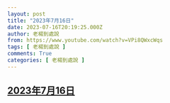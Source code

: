 ```yaml
---
layout: post
title: "2023年7月16日"
date: 2023-07-16T20:19:25.000Z
author: 老楊到處說
from: https://www.youtube.com/watch?v=VPi8QWxcWqs
tags: [ 老楊到處說 ]
comments: True
categories: [ 老楊到處說 ]
---
```

<!--1689538765000-->
[2023年7月16日](https://www.youtube.com/watch?v=VPi8QWxcWqs)
------

<div>

</div>
